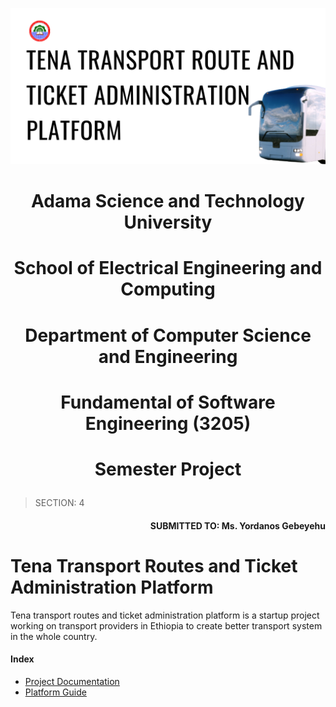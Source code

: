  ![ASTU_LOGO](img/banner.png)

# <p align=center>Adama Science and Technology University</p>
# <p align=center>School of Electrical Engineering and Computing</p>
# <p align=center>Department of Computer Science and Engineering</p>
# <p align=center>Fundamental of Software Engineering (3205)</p>
# <p align=center>Semester Project</p>

> SECTION: 4

#### <p align=right>SUBMITTED TO: Ms. Yordanos Gebeyehu</p>

# Tena Transport Routes and Ticket Administration Platform
Tena transport routes and ticket administration platform is a startup project working on transport providers in Ethiopia to create better transport system in the whole country.

#### Index
* [Project Documentation](documentation/index.md)
* [Platform Guide](README.md)
